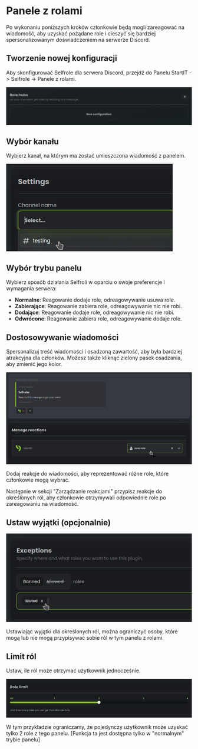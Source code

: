 # Panele z rolami

Po wykonaniu poniższych kroków członkowie będą mogli zareagować na wiadomość, aby uzyskać pożądane role 
i cieszyć się bardziej spersonalizowanym doświadczeniem na serwerze Discord.

## Tworzenie nowej konfiguracji

Aby skonfigurować Selfrole dla serwera Discord, przejdź do Panelu StartIT -> Selfrole -> Panele z rolami.

![](../assets/v30.png)

## Wybór kanału

Wybierz kanał, na którym ma zostać umieszczona wiadomość z panelem.

![](../assets/v31.png) 

## Wybór trybu panelu

Wybierz sposób działania Selfroli w oparciu o swoje preferencje i wymagania serwera:

- **Normalne**: Reagowanie dodaje role, odreagowywanie usuwa role.
- **Zabierające**: Reagowanie zabiera role, odreagowywanie nic nie robi.
- **Dodające**: Reagowanie dodaje role, odreagowywanie nic nie robi.
- **Odwrócone**: Reagowanie zabiera role, odreagowywanie dodaje role.

## Dostosowywanie wiadomości

Spersonalizuj treść wiadomości i osadzoną zawartość, aby była bardziej atrakcyjna dla członków.
Możesz także kliknąć zielony pasek osadzania, aby zmienić jego kolor.

![](../assets/v34.png)

Dodaj reakcje do wiadomości, aby reprezentować różne role, które członkowie mogą wybrać.

Następnie w sekcji "Zarządzanie reakcjami" przypisz reakcje do określonych ról, aby członkowie otrzymywali odpowiednie role 
po zareagowaniu na wiadomość.

## Ustaw wyjątki (opcjonalnie)

![](../assets/v32.png)

Ustawiając wyjątki dla określonych ról, można ograniczyć osoby, które mogą lub nie mogą przypisywać sobie ról w tym panelu z rolami.

## Limit ról

Ustaw, ile ról może otrzymać użytkownik jednocześnie. 

![](../assets/v33.png)

W tym przykładzie ograniczamy, że pojedynczy użytkownik może uzyskać tylko 2 role z tego panelu. [Funkcja ta jest dostępna tylko w "normalnym" trybie panelu]
